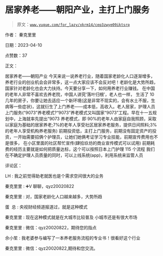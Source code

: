 # 居家养老——朝阳产业，主打上门服务

> 原文：[`www.yuque.com/for_lazy/xkrm14/cep3zwye09iktsrp`](https://www.yuque.com/for_lazy/xkrm14/cep3zwye09iktsrp)

作者： 秦克里里

日期：2023-04-10

点赞数：37

正文：

居家养老——朝阳产业 今天来说一说养老行业，随着国家老龄化人口逐渐增多，养老行业的创业机会会非常多，这一点大家应该不会反对吧！老龄化是大势所趋，国家针对老龄化也会大力扶持。今天要分享一下，如何用养老行业赚钱。 在中国的老年人非常不喜欢去养老院，中国人讲究‘落叶归根’，老人也一样， 生活了 10 几年的房子，你要让她去适应一个新环境(这是非常不现实的，会有水土不服，生病等一些症状)，这就衍生了上门养老——成本低，高收入。老人居家，护理人员上门服务(“9073”养老模式?“9073”养老模式又叫国家“9073”工程。早在十一五规划中，上海就率先提出“9073 养老模式，即 90%的老年人由家庭自我照顾，采取以家庭为基础的居家养老;7%的老年人享受社区居家养老服务，提供日间照料;3%的老年人享受机构养老服务) 前期投资低，主打上门服务，前期没有固定资产的投资，一开始需要招俩个护理员，让她们她俩考证学习专业技能，前期宣传费用也不是很多， 在小区里面的社区帮忙宣传(肆拾玖坊的商业宣传模式可以试用) 前期耗费的经历主要就是如何把质量达标，这个可以按照日本上门护理 115 个流程 我们在不确定护理人员质量的同时，可以上线系统(app)，利用系统来监管人员

评论区：

LH : 我之前觉得助老就医也是个需求空间很大的业务

秦克里里 : ➕V 聊聊，qyz20020822

秦克里里 : 对，国家老龄化人口越来越多，大势所趋

蛋  总 : 央视财经频道报道过，就是这种模式

秦克里里 : 现在这种模式就是在大城市比较普及 小城市还是有很大市场

秦克里里 : 微信：qyz20020822，期待您的指点

佘小笙 : 我老婆参与编写了一本养老服务流程的专业书！很看好这个行业

秦克里里 : 微信：qyz20020822,期待和您交流。



